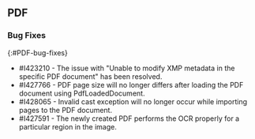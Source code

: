 ## PDF

### Bug Fixes 
{:#PDF-bug-fixes} 

* \#I423210 -   The issue with "Unable to modify XMP metadata in the specific PDF document" has been resolved. 
* \#I427766 -   PDF page size will no longer differs after loading the PDF document using PdfLoadedDocument. 
* \#I428065 -   Invalid cast exception will no longer occur while importing pages to the PDF document.
* \#I427591 -   The newly created PDF performs the OCR properly for a particular region in the image. 
